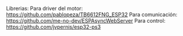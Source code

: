 Librerias:
Para driver del motor: https://github.com/pablopeza/TB6612FNG_ESP32
Para comunicación: https://github.com/me-no-dev/ESPAsyncWebServer
Para control: https://github.com/jvpernis/esp32-ps3
